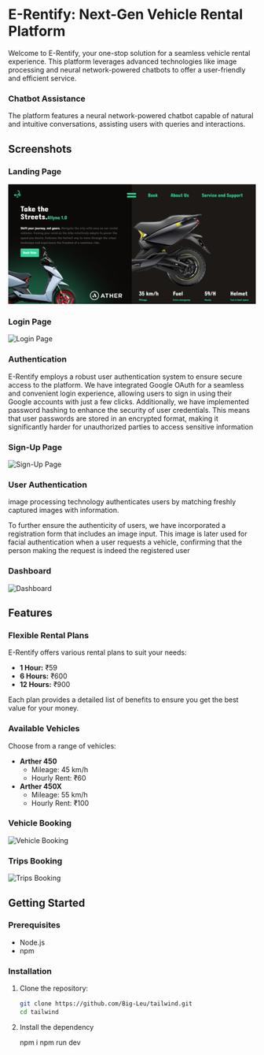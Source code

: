 # E-Rentify: Next-Gen Vehicle Rental Platform

Welcome to E-Rentify, your one-stop solution for a seamless vehicle rental experience. This platform leverages advanced technologies like image processing and neural network-powered chatbots to offer a user-friendly and efficient service.



### Chatbot Assistance
The platform features a neural network-powered chatbot capable of natural and intuitive conversations, assisting users with queries and interactions.

## Screenshots

### Landing Page
![Landing Page](readmeimg/1.png)

### Login Page
![Login Page](path/to/Screenshot1.png)

### Authentication
E-Rentify employs a robust user authentication system to ensure secure access to the platform. We have integrated Google OAuth for a seamless and convenient login experience, allowing users to sign in using their Google accounts with just a few clicks. Additionally, we have implemented password hashing to enhance the security of user credentials. This means that user passwords are stored in an encrypted format, making it significantly harder for unauthorized parties to access sensitive information


### Sign-Up Page
![Sign-Up Page](path/to/Screenshot1.png)


### User Authentication
image processing technology authenticates users by matching freshly captured images with information.

To further ensure the authenticity of users, we have incorporated a registration form that includes an image input. This image is later used for facial authentication when a user requests a vehicle, confirming that the person making the request is indeed the registered user


### Dashboard
![Dashboard](path/to/Screenshot1.png)

## Features

### Flexible Rental Plans
E-Rentify offers various rental plans to suit your needs:
- **1 Hour:** ₹59
- **6 Hours:** ₹600
- **12 Hours:** ₹900

Each plan provides a detailed list of benefits to ensure you get the best value for your money.

### Available Vehicles
Choose from a range of vehicles:
- **Arther 450**
  - Mileage: 45 km/h
  - Hourly Rent: ₹60
- **Arther 450X**
  - Mileage: 55 km/h
  - Hourly Rent: ₹100

### Vehicle Booking
![Vehicle Booking](readmeimg/Screenshot2.png)


### Trips Booking
![Trips Booking](path/to/Screenshot2.png)


## Getting Started

### Prerequisites
- Node.js
- npm

### Installation

1. Clone the repository:
   ```bash
   git clone https://github.com/Big-Leu/tailwind.git
   cd tailwind
1. Install the dependency

   npm i 
   npm run dev
 

